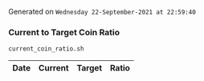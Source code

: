 Generated on `Wednesday 22-September-2021 at 22:59:40`

### Current to Target Coin Ratio
`current_coin_ratio.sh`

Date|Current|Target|Ratio
---|---|---|---
